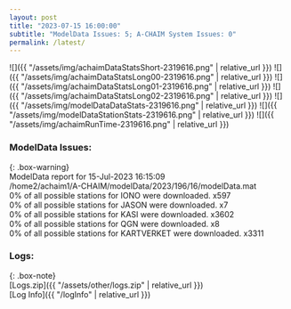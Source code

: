 ```yaml
---
layout: post
title: "2023-07-15 16:00:00"
subtitle: "ModelData Issues: 5; A-CHAIM System Issues: 0"
permalink: /latest/
---
```


![]({{ "/assets/img/achaimDataStatsShort-2319616.png" | relative_url }})
![]({{ "/assets/img/achaimDataStatsLong00-2319616.png" | relative_url }})
![]({{ "/assets/img/achaimDataStatsLong01-2319616.png" | relative_url }})
![]({{ "/assets/img/achaimDataStatsLong02-2319616.png" | relative_url }})
![]({{ "/assets/img/modelDataDataStats-2319616.png" | relative_url }})
![]({{ "/assets/img/modelDataStationStats-2319616.png" | relative_url }})
![]({{ "/assets/img/achaimRunTime-2319616.png" | relative_url }})


### ModelData Issues:  
  
{: .box-warning}  
 ModelData report for 15-Jul-2023 16:15:09   
 /home2/achaim1/A-CHAIM/modelData/2023/196/16/modelData.mat   
 0% of all possible stations for IONO were downloaded. x597   
 0% of all possible stations for JASON were downloaded. x7   
 0% of all possible stations for KASI were downloaded. x3602   
 0% of all possible stations for QGN were downloaded. x8   
 0% of all possible stations for KARTVERKET were downloaded. x3311   
  


### Logs:  
  
{: .box-note}  
[Logs.zip]({{ "/assets/other/logs.zip" | relative_url }})  
[Log Info]({{ "/logInfo" | relative_url }})  
